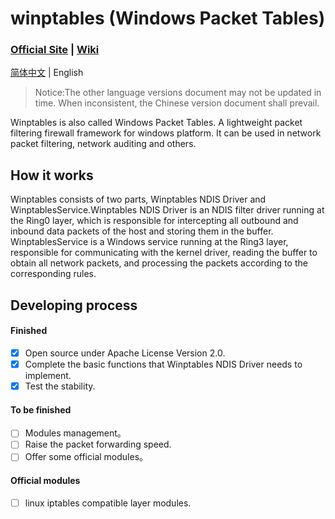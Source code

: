 # winptables (Windows Packet Tables)


### [Official Site](https://winptables.icseclab.org) | [Wiki](https://github.com/icSecLab/winptables/wiki)

[简体中文](./README.md) | English

> Notice:The other language versions document may not be updated in time. When inconsistent, the Chinese version document shall prevail. 

Winptables is also called Windows Packet Tables. A lightweight packet filtering firewall framework for windows platform. It can be used in network packet filtering, network auditing and others.


## How it works

Winptables consists of two parts, Winptables NDIS Driver and WinptablesService.Winptables NDIS Driver is an NDIS filter driver running at the Ring0 layer, which is responsible for intercepting all outbound and inbound data packets of the host and storing them in the buffer. WinptablesService is a Windows service running at the Ring3 layer, responsible for communicating with the kernel driver, reading the buffer to obtain all network packets, and processing the packets according to the corresponding rules. 

## Developing process

#### Finished

- [x] Open source under Apache License Version 2.0.
- [x] Complete the basic functions that Winptables NDIS Driver needs to implement. 
- [x] Test the stability.

#### To be finished

- [ ] Modules management。
- [ ] Raise the packet forwarding speed.
- [ ] Offer some official modules。

#### Official modules

- [ ] linux iptables compatible layer modules. 

